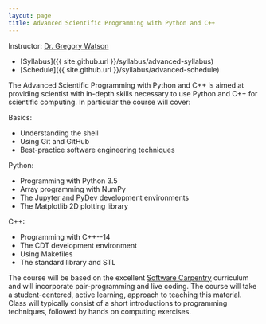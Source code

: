 ```yaml
---
layout: page
title: Advanced Scientific Programming with Python and C++
---
```


Instructor: [Dr. Gregory Watson](mailto:greg.watson@nyu.edu)

* [Syllabus]({{ site.github.url }}/syllabus/advanced-syllabus)
* [Schedule]({{ site.github.url }}/syllabus/advanced-schedule)

The Advanced Scientific Programming with Python and C++ is aimed at providing 
scientist with in-depth skills necessary to use Python and C++ for scientific 
computing. In particular the course will cover:

Basics:

* Understanding the shell
* Using Git and GitHub
* Best-practice software engineering techniques

Python:

* Programming with Python 3.5
* Array programming with NumPy
* The Jupyter and PyDev development environments
* The Matplotlib 2D plotting library 

C++:

* Programming with C++--14
* The CDT development environment
* Using Makefiles
* The standard library and STL

The course will be based on the excellent [Software Carpentry](http://software-carpentry.org/) 
curriculum and will incorporate pair-programming and live coding. The course will take a
student-centered, active learning, approach to teaching this material. Class
will typically consist of a short introductions to programming techniques, followed by 
hands on computing exercises.

